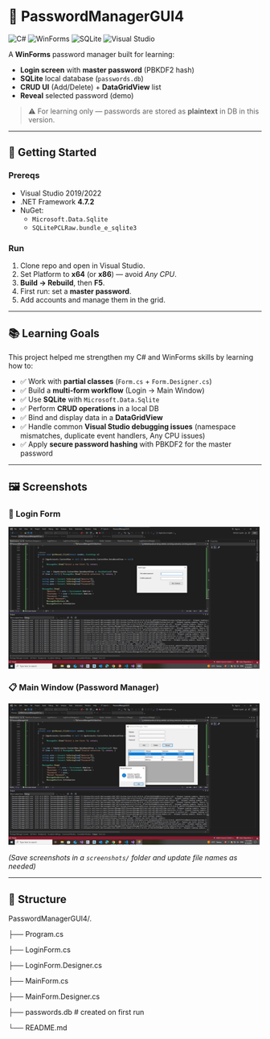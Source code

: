# 🔐 PasswordManagerGUI4

![C#](https://img.shields.io/badge/C%23-239120?logo=c-sharp&logoColor=white)
![WinForms](https://img.shields.io/badge/WinForms-512BD4?logo=windows&logoColor=white)
![SQLite](https://img.shields.io/badge/SQLite-003B57?logo=sqlite&logoColor=white)
![Visual Studio](https://img.shields.io/badge/Visual%20Studio-5C2D91?logo=visualstudio&logoColor=white)

A **WinForms** password manager built for learning:
- **Login screen** with **master password** (PBKDF2 hash)
- **SQLite** local database (`passwords.db`)
- **CRUD UI** (Add/Delete) + **DataGridView** list
- **Reveal** selected password (demo)

> ⚠️ For learning only — passwords are stored as **plaintext** in DB in this version.

---

## 🚀 Getting Started

### Prereqs
- Visual Studio 2019/2022
- .NET Framework **4.7.2**
- NuGet:
  - `Microsoft.Data.Sqlite`
  - `SQLitePCLRaw.bundle_e_sqlite3`

### Run
1. Clone repo and open in Visual Studio.
2. Set Platform to **x64** (or **x86**) — avoid *Any CPU*.
3. **Build → Rebuild**, then **F5**.
4. First run: set a **master password**.  
5. Add accounts and manage them in the grid.

---

## 📚 Learning Goals

This project helped me strengthen my C# and WinForms skills by learning how to:

- ✅ Work with **partial classes** (`Form.cs` + `Form.Designer.cs`)  
- ✅ Build a **multi-form workflow** (Login → Main Window)  
- ✅ Use **SQLite** with `Microsoft.Data.Sqlite`  
- ✅ Perform **CRUD operations** in a local DB  
- ✅ Bind and display data in a **DataGridView**  
- ✅ Handle common **Visual Studio debugging issues** (namespace mismatches, duplicate event handlers, Any CPU issues)  
- ✅ Apply **secure password hashing** with PBKDF2 for the master password  

---

## 🖼 Screenshots

### 🔑 Login Form
<img src="./pass.png" alt="Login Form" width="500"/>

### 📋 Main Window (Password Manager)
<img src="./pass1.png" alt="Main Form" width="500"/>

*(Save screenshots in a `screenshots/` folder and update file names as needed)*

---

## 📂 Structure

PasswordManagerGUI4/.

├── Program.cs

├── LoginForm.cs

├── LoginForm.Designer.cs

├── MainForm.cs

├── MainForm.Designer.cs

├── passwords.db # created on first run

└── README.md
